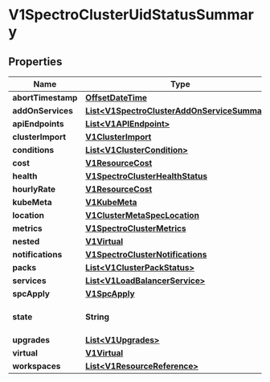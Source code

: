 # V1SpectroClusterUidStatusSummary

## Properties
Name | Type | Description | Notes
------------ | ------------- | ------------- | -------------
**abortTimestamp** | [**OffsetDateTime**](OffsetDateTime.md) |  |  [optional]
**addOnServices** | [**List&lt;V1SpectroClusterAddOnServiceSummary&gt;**](V1SpectroClusterAddOnServiceSummary.md) |  |  [optional]
**apiEndpoints** | [**List&lt;V1APIEndpoint&gt;**](V1APIEndpoint.md) |  |  [optional]
**clusterImport** | [**V1ClusterImport**](V1ClusterImport.md) |  |  [optional]
**conditions** | [**List&lt;V1ClusterCondition&gt;**](V1ClusterCondition.md) |  |  [optional]
**cost** | [**V1ResourceCost**](V1ResourceCost.md) |  |  [optional]
**health** | [**V1SpectroClusterHealthStatus**](V1SpectroClusterHealthStatus.md) |  |  [optional]
**hourlyRate** | [**V1ResourceCost**](V1ResourceCost.md) |  |  [optional]
**kubeMeta** | [**V1KubeMeta**](V1KubeMeta.md) |  |  [optional]
**location** | [**V1ClusterMetaSpecLocation**](V1ClusterMetaSpecLocation.md) |  |  [optional]
**metrics** | [**V1SpectroClusterMetrics**](V1SpectroClusterMetrics.md) |  |  [optional]
**nested** | [**V1Virtual**](V1Virtual.md) |  |  [optional]
**notifications** | [**V1SpectroClusterNotifications**](V1SpectroClusterNotifications.md) |  |  [optional]
**packs** | [**List&lt;V1ClusterPackStatus&gt;**](V1ClusterPackStatus.md) |  |  [optional]
**services** | [**List&lt;V1LoadBalancerService&gt;**](V1LoadBalancerService.md) |  |  [optional]
**spcApply** | [**V1SpcApply**](V1SpcApply.md) |  |  [optional]
**state** | **String** | current operational state |  [optional]
**upgrades** | [**List&lt;V1Upgrades&gt;**](V1Upgrades.md) |  |  [optional]
**virtual** | [**V1Virtual**](V1Virtual.md) |  |  [optional]
**workspaces** | [**List&lt;V1ResourceReference&gt;**](V1ResourceReference.md) |  |  [optional]
